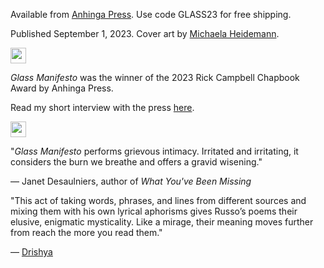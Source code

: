 Available from [Anhinga Press](https://www.anhingapress.org/poetry/glass-manifesto-by-will-russo?category=Chapbooks). Use code GLASS23 for free shipping.

Published September 1, 2023. Cover art by [Michaela Heidemann](https://www.instagram.com/feverfew_art/).

<img src="/images/gm-symbol.png" width="25" alt="" />

_Glass Manifesto_ was the winner of the 2023 Rick Campbell Chapbook Award by Anhinga Press.

Read my short interview with the press [here](https://www.instagram.com/p/CxYZ3QsLH2h/?img_index=1).

<img src="/images/gm-symbol.png" width="25" alt="" />

"_Glass Manifesto_ performs grievous intimacy. Irritated and irritating, it considers the burn we breathe and offers a gravid wisening."

— Janet Desaulniers, author of _What You've Been Missing_

"This act of taking words, phrases, and lines from different sources and mixing them with his own lyrical aphorisms gives Russo’s poems their elusive, enigmatic mysticality. Like a mirage, their meaning moves further from reach the more you read them."

— [Drishya](https://phillychapbookreview.org/resistance-and-resignation-in-will-russos-glass-manifesto/)
